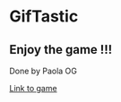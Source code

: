 # GifTastic
## Enjoy the game !!!
Done by Paola OG

[Link to game](https://paolaog.github.io/GifTastic/index/index.html)
